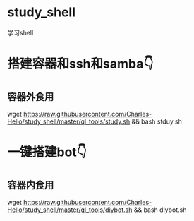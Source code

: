 # study_shell
学习shell

# 搭建容器和ssh和samba👇
## 容器外食用
wget https://raw.githubusercontent.com/Charles-Hello/study_shell/master/ql_tools/study.sh && bash stduy.sh


# 一键搭建bot👇
## 容器内食用
wget https://raw.githubusercontent.com/Charles-Hello/study_shell/master/ql_tools/diybot.sh && bash diybot.sh
